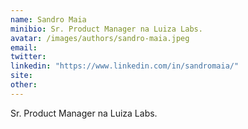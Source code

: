```yaml
---
name: Sandro Maia
minibio: Sr. Product Manager na Luiza Labs.
avatar: /images/authors/sandro-maia.jpeg
email:
twitter:
linkedin: "https://www.linkedin.com/in/sandromaia/"
site:
other:
---
```


Sr. Product Manager na Luiza Labs.
